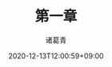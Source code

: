 ---
date: 2020-12-13T12:00:59+09:00
description: "如果说数学是皇冠上的一颗明珠，那么算法就是这颗明珠上的光芒，算法让这颗明珠更加熠熠生辉，为科技进步和社会发展照亮了前进的路"
image: "images/recommend_site/xingyouji.jpg"
title: "第一章"
author: 诸葛青
authorEmoji: 🎅
pinned: false
tags:
- 
series:
- 
---